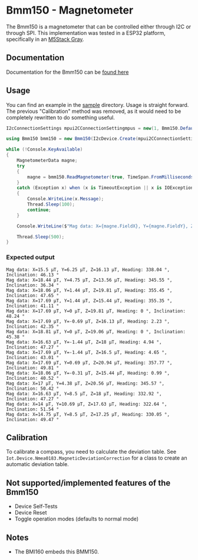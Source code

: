 # Bmm150 - Magnetometer

The Bmm150 is a magnetometer that can be controlled either through I2C or through SPI.
This implementation was tested in a ESP32 platform, specifically in an [M5Stack Gray](https://shop.m5stack.com/products/grey-development-core).

## Documentation

Documentation for the Bmm150 can be [found here](https://www.bosch-sensortec.com/media/boschsensortec/downloads/datasheets/bst-bmm150-ds001.pdf)

## Usage

You can find an example in the [sample](./samples/Program.cs) directory. Usage is straight forward. The previous "Calibration" method
was removed, as it would need to be completely rewritten to do something useful.

```csharp
I2cConnectionSettings mpui2CConnectionSettingmpus = new(1, Bmm150.DefaultI2cAddress);

using Bmm150 bmm150 = new Bmm150(I2cDevice.Create(mpui2CConnectionSettingmpus));

while (!Console.KeyAvailable)
{
    MagnetometerData magne;
    try
    {
        magne = bmm150.ReadMagnetometer(true, TimeSpan.FromMilliseconds(11));
    }
    catch (Exception x) when (x is TimeoutException || x is IOException)
    {
        Console.WriteLine(x.Message);
        Thread.Sleep(100);
        continue;
    }

    Console.WriteLine($"Mag data: X={magne.FieldX}, Y={magne.FieldY}, Z={magne.FieldZ}, Heading: {magne.Heading}, Inclination: {magne.Inclination}");

    Thread.Sleep(500);
}
```

### Expected output

```console
Mag data: X=15.5 µT, Y=6.25 µT, Z=16.13 µT, Heading: 338.04 °, Inclination: 46.13 °
Mag data: X=18.44 µT, Y=4.75 µT, Z=13.56 µT, Heading: 345.55 °, Inclination: 36.34 °
Mag data: X=18.06 µT, Y=1.44 µT, Z=19.81 µT, Heading: 355.45 °, Inclination: 47.65 °
Mag data: X=17.69 µT, Y=1.44 µT, Z=15.44 µT, Heading: 355.35 °, Inclination: 41.11 °
Mag data: X=17.69 µT, Y=0 µT, Z=19.81 µT, Heading: 0 °, Inclination: 48.24 °
Mag data: X=17.69 µT, Y=-0.69 µT, Z=16.13 µT, Heading: 2.23 °, Inclination: 42.35 °
Mag data: X=18.81 µT, Y=0 µT, Z=19.06 µT, Heading: 0 °, Inclination: 45.38 °
Mag data: X=16.63 µT, Y=-1.44 µT, Z=18 µT, Heading: 4.94 °, Inclination: 47.27 °
Mag data: X=17.69 µT, Y=-1.44 µT, Z=16.5 µT, Heading: 4.65 °, Inclination: 43.01 °
Mag data: X=17.69 µT, Y=0.69 µT, Z=20.94 µT, Heading: 357.77 °, Inclination: 49.81 °
Mag data: X=18.06 µT, Y=-0.31 µT, Z=15.44 µT, Heading: 0.99 °, Inclination: 40.52 °
Mag data: X=17 µT, Y=4.38 µT, Z=20.56 µT, Heading: 345.57 °, Inclination: 50.42 °
Mag data: X=16.63 µT, Y=8.5 µT, Z=18 µT, Heading: 332.92 °, Inclination: 47.27 °
Mag data: X=14 µT, Y=10.69 µT, Z=17.63 µT, Heading: 322.64 °, Inclination: 51.54 °
Mag data: X=14.75 µT, Y=8.5 µT, Z=17.25 µT, Heading: 330.05 °, Inclination: 49.47 °
```

## Calibration

To calibrate a compass, you need to calculate the deviation table. See `Iot.Device.Nmea0183.MagneticDeviationCorrection` for a class
to create an automatic deviation table.

## Not supported/implemented features of the Bmm150

* Device Self-Tests
* Device Reset
* Toggle operation modes (defaults to normal mode)

## Notes

* The BMI160 embeds this BMM150.

